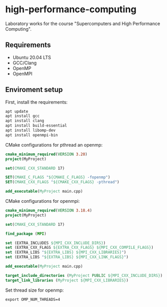 # high-performance-computing
Laboratory works for the course "Supercomputers and High Performance Computing".

## Requirements
- Ubuntu 20.04 LTS
- GCC/Clang
- OpenMP
- OpenMPI

## Enviroment setup
First, install the requirements:

```bash
apt update
apt install gcc
apt install clang
apt install build-essential
apt install libomp-dev
apt install openmpi-bin
```

CMake configurations for pthread an openmp:
```cmake
cmake_minimum_required(VERSION 3.20)
project(MyProject)

set(CMAKE_CXX_STANDARD 17)

SET(CMAKE_C_FLAGS "${CMAKE_C_FLAGS} -fopenmp")
SET(CMAKE_CXX_FLAGS "${CMAKE_CXX_FLAGS} -pthread")

add_executable(MyProject main.cpp)
```

CMake configurations for openmpi:
```cmake
cmake_minimum_required(VERSION 3.18.4)
project(MyProject)

set(CMAKE_CXX_STANDARD 17)

find_package (MPI)

set (EXTRA_INCLUDES ${MPI_CXX_INCLUDE_DIRS})
set (EXTRA_CXX_FLAGS ${EXTRA_CXX_FLAGS} ${MPI_CXX_COMPILE_FLAGS})
set (EXTRA_LIBS "${EXTRA_LIBS} ${MPI_CXX_LIBRARIES}")
set (EXTRA_LIBS "${EXTRA_LIBS} ${MPI_CXX_LINK_FLAGS}")

add_executable(MyProject main.cpp)

target_include_directories (MyProject PUBLIC ${MPI_CXX_INCLUDE_DIRS})
target_link_libraries (MyProject ${MPI_CXX_LIBRARIES})
```

Set thread size for openmp:
```shell
export OMP_NUM_THREADS=4
```
